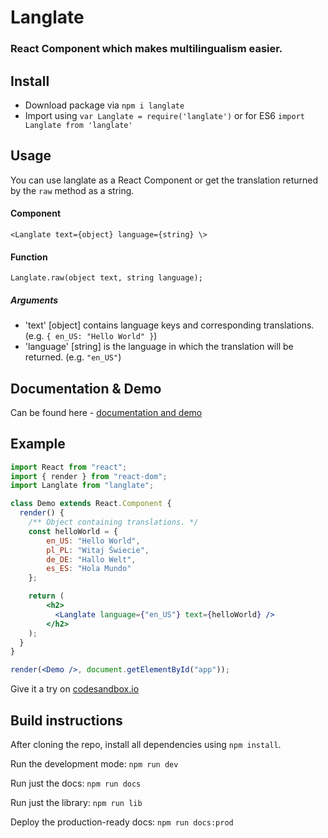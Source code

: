 # Langlate
### React Component which makes multilingualism easier.

## Install
- Download package via `npm i langlate`
- Import using `var Langlate = require('langlate')` or for ES6 `import Langlate from 'langlate'`

## Usage
You can use langlate as a React Component or get the translation returned by the `raw` method as a string.

#### Component
`<Langlate text={object} language={string} \>`

#### Function
`Langlate.raw(object text, string language);`

##### Arguments
- 'text' [object] contains language keys and corresponding translations. (e.g. `{ en_US: "Hello World" }`)
- 'language' [string] is the language in which the translation will be returned. (e.g. `"en_US"`)

## Documentation & Demo
Can be found here - [documentation and demo](https://drfr0st.github.io/react-langlate/)

## Example
```jsx
import React from "react";
import { render } from "react-dom";
import Langlate from "langlate";

class Demo extends React.Component {
  render() {
    /** Object containing translations. */
    const helloWorld = {
        en_US: "Hello World",
        pl_PL: "Witaj Świecie",
        de_DE: "Hallo Welt",
        es_ES: "Hola Mundo"
    };

    return (
        <h2>
          <Langlate language={"en_US"} text={helloWorld} />
        </h2>
    );
  }
}

render(<Demo />, document.getElementById("app"));
```

Give it a try on [codesandbox.io](https://codesandbox.io/s/lx2kp45vl9)

## Build instructions
After cloning the repo, install all dependencies using `npm install`.

Run the development mode:
`npm run dev`

Run just the docs:
`npm run docs`

Run just the library:
`npm run lib`

Deploy the production-ready docs:
`npm run docs:prod`
